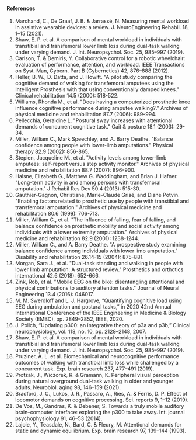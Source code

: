 #### References

1.	Marchand, C., De Graaf, J. B. & Jarrassé, N. Measuring mental workload in assistive wearable devices: a review. J. NeuroEngineering Rehabil. 18, 1–15 (2021).
2.	Shaw, E. P. et al. A comparison of mental workload in individuals with transtibial and transfemoral lower limb loss during dual-task walking under varying demand. J. Int. Neuropsychol. Soc. 25, 985–997 (2019).
3.	Carlson, T. & Demiris, Y. Collaborative control for a robotic wheelchair: evaluation of performance, attention, and workload. IEEE Transactions on Syst. Man, Cybern. Part B (Cybernetics) 42, 876–888 (2012).
4.	Heller, B. W., D. Datta, and J. Howitt. "A pilot study comparing the cognitive demand of walking for transfemoral amputees using the Intelligent Prosthesis with that using conventionally damped knees." Clinical rehabilitation 14.5 (2000): 518-522. 
5.	Williams, Rhonda M., et al. "Does having a computerized prosthetic knee influence cognitive performance during amputee walking?." Archives of physical medicine and rehabilitation 87.7 (2006): 989-994.
6.	Pellecchia, Geraldine L. "Postural sway increases with attentional demands of concurrent cognitive task." Gait & posture 18.1 (2003): 29-34.  
7.	Miller, William C., Mark Speechley, and A. Barry Deathe. "Balance confidence among people with lower-limb amputations." Physical therapy 82.9 (2002): 856-865. 
8.	Stepien, Jacqueline M., et al. "Activity levels among lower-limb amputees: self-report versus step activity monitor." Archives of physical medicine and rehabilitation 88.7 (2007): 896-900. 
9.	Halsne, Elizabeth G., Matthew G. Waddingham, and Brian J. Hafner. "Long-term activity in and among persons with transfemoral amputation." J Rehabil Res Dev 50.4 (2013): 515-30.
10.	Gauthier-Gagnon, Christiane, Marie-Claude Grisé, and Diane Potvin. "Enabling factors related to prosthetic use by people with transtibial and transfemoral amputation." Archives of physical medicine and rehabilitation 80.6 (1999): 706-713. 
11.	Miller, William C., et al. "The influence of falling, fear of falling, and balance confidence on prosthetic mobility and social activity among individuals with a lower extremity amputation." Archives of physical medicine and rehabilitation 82.9 (2001): 1238-1244.
12.	Miller, William C., and A. Barry Deathe. "A prospective study examining balance confidence among individuals with lower limb amputation." Disability and rehabilitation 26.14-15 (2004): 875-881.
13.	Morgan, Sara J., et al. "Dual-task standing and walking in people with lower limb amputation: A structured review." Prosthetics and orthotics international 42.6 (2018): 652-666.
14.	Zink, Rob, et al. "Mobile EEG on the bike: disentangling attentional and physical contributions to auditory attention tasks." Journal of Neural Engineering 13.4 (2016): 046017.
15.	M. M. Swerdloff and L. J. Hargrove, “Quantifying cognitive load using EEG during ambulation and postural tasks,” in 2020 42nd Annual International Conference of the IEEE Engineering in Medicine & Biology Society (EMBC), pp. 2849–2852, IEEE, 2020.
16.	J. Polich, “Updating p300: an integrative theory of p3a and p3b,” Clinical neurophysiology, vol. 118, no. 10, pp. 2128–2148, 2007.
17.	Shaw, E. P. et al. A comparison of mental workload in individuals with transtibial and transfemoral lower limb loss during dual-task walking under varying demand. J. Int. Neuropsychol. Soc. 25, 985–997 (2019).
18.	Pruziner, A. L. et al. Biomechanical and neurocognitive performance outcomes of walking with transtibial limb loss while challenged by a concurrent task. Exp. brain research 237, 477–491 (2019).
19.	Protzak, J., Wiczorek, R. & Gramann, K. Peripheral visual perception during natural overground dual-task walking in older and younger adults. Neurobiol. aging 98, 146–159 (2021).
20.	Bradford, J. C., Lukos, J. R., Passaro, A., Ries, A. & Ferris, D. P. Effect of locomotor demands on cognitive processing. Sci. reports 9, 1–12 (2019).
21.	De Vos, M., Gandras, K. & Debener, S. Towards a truly mobile auditory brain–computer interface: exploring the p300 to take away. Int. journal psychophysiology 91, 46–53 (2014).
22.	Lajoie, Y., Teasdale, N., Bard, C. & Fleury, M. Attentional demands for static and dynamic equilibrium. Exp. brain research 97, 139–144 (1993).
